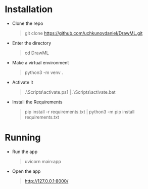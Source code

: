 # Installation

* Clone the repo
  > git clone https://github.com/uchkunovdaniel/DrawML.git
* Enter the directory
  > cd DrawML
* Make a virtual environment
  > python3 -m venv .
* Activate it
  > .\Scripts\activate.ps1 | .\Scripts\activate.bat
* Install the Requirements
  > pip install -r requirements.txt | python3 -m pip install requirements.txt

# Running

  * Run the app
    > uvicorn main:app
  * Open the app
    > http://127.0.0.1:8000/

